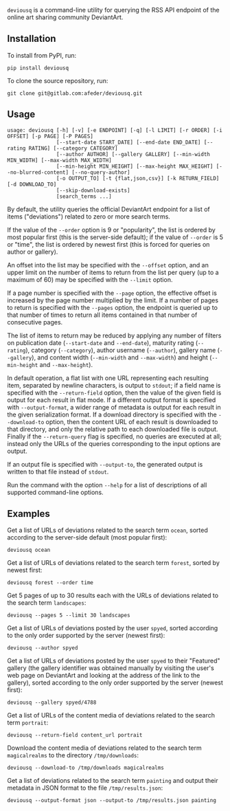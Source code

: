 `deviousq` is a command-line utility for querying the RSS API endpoint of the
online art sharing community DeviantArt.

## Installation
To install from PyPI, run:

```
pip install deviousq
```

To clone the source repository, run:

```
git clone git@gitlab.com:afeder/deviousq.git
```

## Usage
```
usage: deviousq [-h] [-v] [-e ENDPOINT] [-q] [-l LIMIT] [-r ORDER] [-i OFFSET] [-p PAGE] [-P PAGES]
                [--start-date START_DATE] [--end-date END_DATE] [--rating RATING] [--category CATEGORY]
                [--author AUTHOR] [--gallery GALLERY] [--min-width MIN_WIDTH] [--max-width MAX_WIDTH]
                [--min-height MIN_HEIGHT] [--max-height MAX_HEIGHT] [--no-blurred-content] [--no-query-author]
                [-o OUTPUT_TO] [-t {flat,json,csv}] [-k RETURN_FIELD] [-d DOWNLOAD_TO]
                [--skip-download-exists]
                [search_terms ...]
```

By default, the utility queries the official DeviantArt endpoint for a list of
items ("deviations") related to zero or more search terms.

If the value of the `--order` option is 9 or "popularity", the list is ordered
by most popular first (this is the server-side default); if the value of
`--order` is 5 or "time", the list is ordered by newest first (this is forced
for queries on author or gallery).

An offset into the list may be specified with the `--offset` option, and an
upper limit on the number of items to return from the list per query (up to a
maximum of 60) may be specified with the `--limit` option.

If a page number is specified with the `--page` option, the effective offset is
increased by the page number multiplied by the limit. If a number of pages to
return is specified with the `--pages` option, the endpoint is queried up to
that number of times to return all items contained in that number of consecutive
pages.

The list of items to return may be reduced by applying any number of filters on
publication date (`--start-date` and `--end-date`), maturity rating
(`--rating`), category (`--category`), author username (`--author`), gallery
name (`--gallery`), and content width (`--min-width` and `--max-width`) and
height (`--min-height` and `--max-height`).

In default operation, a flat list with one URL representing each resulting
item, separated by newline characters, is output to `stdout`; if a field name
is specified with the `--return-field` option, then the value of the given
field is output for each result in flat mode. If a different output format
is specified with `--output-format`, a wider range of metadata is output for
each result in the given serialization format. If a download directory is
specified with the `--download-to` option, then the content URL of each result
is downloaded to that directory, and only the relative path to each
downloaded file is output. Finally if the `--return-query` flag is specified,
no queries are executed at all; instead only the URLs of the queries
corresponding to the input options are output.

If an output file is specified with `--output-to`, the generated output is
written to that file instead of `stdout`.

Run the command with the option `--help` for a list of descriptions of all
supported command-line options.

## Examples
Get a list of URLs of deviations related to the search term `ocean`, sorted
according to the server-side default (most popular first):

```
deviousq ocean
```

Get a list of URLs of deviations related to the search term `forest`, sorted by
newest first:

```
deviousq forest --order time
```

Get 5 pages of up to 30 results each with the URLs of deviations related to the
search term `landscapes`:

```
deviousq --pages 5 --limit 30 landscapes
```

Get a list of URLs of deviations posted by the user `spyed`, sorted according to
the only order supported by the server (newest first):

```
deviousq --author spyed
```

Get a list of URLs of deviations posted by the user `spyed` to their "Featured"
gallery (the gallery identifier was obtained manually by visiting the user's
web page on DeviantArt and looking at the address of the link to the gallery),
sorted according to the only order supported by the server (newest first):

```
deviousq --gallery spyed/4788
```

Get a list of URLs of the content media of deviations related to the search term
`portrait`:

```
deviousq --return-field content_url portrait
```

Download the content media of deviations related to the search term
`magicalrealms` to the directory `/tmp/downloads`:

```
deviousq --download-to /tmp/downloads magicalrealms
```

Get a list of deviations related to the search term `painting` and output their
metadata in JSON format to the file `/tmp/results.json`:

```
deviousq --output-format json --output-to /tmp/results.json painting
```
